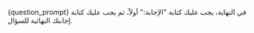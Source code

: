 {question_prompt}
في النهاية، يجب عليك كتابة "الإجابة:" أولاً، ثم يجب عليك كتابة إجابتك النهائية للسؤال.
